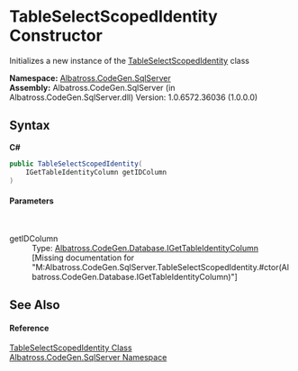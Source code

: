 # TableSelectScopedIdentity Constructor 
 

Initializes a new instance of the <a href="T_Albatross_CodeGen_SqlServer_TableSelectScopedIdentity.md">TableSelectScopedIdentity</a> class

**Namespace:**&nbsp;<a href="N_Albatross_CodeGen_SqlServer.md">Albatross.CodeGen.SqlServer</a><br />**Assembly:**&nbsp;Albatross.CodeGen.SqlServer (in Albatross.CodeGen.SqlServer.dll) Version: 1.0.6572.36036 (1.0.0.0)

## Syntax

**C#**<br />
``` C#
public TableSelectScopedIdentity(
	IGetTableIdentityColumn getIDColumn
)
```


#### Parameters
&nbsp;<dl><dt>getIDColumn</dt><dd>Type: <a href="T_Albatross_CodeGen_Database_IGetTableIdentityColumn.md">Albatross.CodeGen.Database.IGetTableIdentityColumn</a><br />\[Missing <param name="getIDColumn"/> documentation for "M:Albatross.CodeGen.SqlServer.TableSelectScopedIdentity.#ctor(Albatross.CodeGen.Database.IGetTableIdentityColumn)"\]</dd></dl>

## See Also


#### Reference
<a href="T_Albatross_CodeGen_SqlServer_TableSelectScopedIdentity.md">TableSelectScopedIdentity Class</a><br /><a href="N_Albatross_CodeGen_SqlServer.md">Albatross.CodeGen.SqlServer Namespace</a><br />